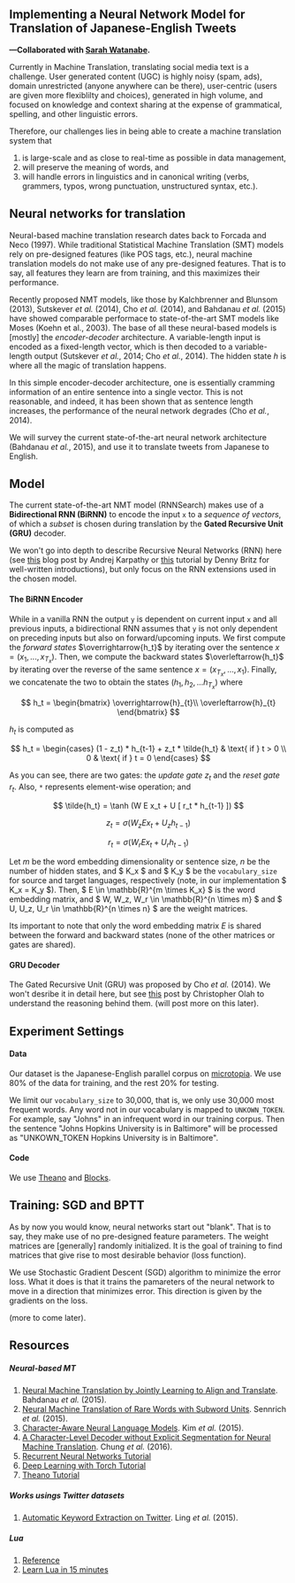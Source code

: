 ## Implementing a Neural Network Model for Translation of Japanese-English Tweets

**—Collaborated with [Sarah Watanabe](https://github.com/swatana3).**

Currently in Machine Translation, translating social media text is a challenge. User generated content (UGC) is highly noisy (spam, ads), domain unrestricted (anyone anywhere can be there), user-centric (users are given more flexiblilty and choices), generated in high volume, and focused on knowledge and context sharing at the expense of grammatical, spelling, and other linguistic errors.

Therefore, our challenges lies in being able to create a machine translation system that

1. is large-scale and as close to real-time as possible in
data management,
2. will preserve the meaning of words, and
3. will handle errors in linguistics and in canonical writing (verbs, grammers, typos, wrong punctuation, unstructured syntax, etc.).


## Neural networks for translation

Neural-based machine translation research dates back to Forcada and Neco (1997). While traditional Statistical Machine Translation (SMT) models rely on pre-designed features (like POS tags, etc.), neural machine translation models do not make use of any pre-designed features. That is to say, all features they learn are from training, and this maximizes their performance.

Recently proposed NMT models, like those by Kalchbrenner and Blunsom (2013), Sutskever *et al.* (2014), Cho *et al.* (2014), and Bahdanau *et al.* (2015) have showed comparable performace to state-of-the-art SMT models like Moses (Koehn et al., 2003). The base of all these neural-based models is [mostly] the *encoder-decoder* architecture. A variable-length input is encoded as a fixed-length vector, which is then decoded to a variable-length output (Sutskever *et al.*, 2014; Cho *et al.*, 2014). The hidden state *h* is where all the magic of translation happens.

In this simple encoder-decoder architecture, one is essentially cramming information of an entire sentence into a single vector. This is not reasonable, and indeed, it has been shown that as sentence length increases, the performance of the neural network degrades (Cho *et al.*, 2014).

We will survey the current state-of-the-art neural network architecture (Bahdanau *et al.*, 2015), and use it to translate tweets from Japanese to English.

## Model

The current state-of-the-art NMT model (RNNSearch) makes use of a **Bidirectional RNN (BiRNN)** to encode the input `x` to a *sequence of vectors*, of which a *subset* is chosen during translation by the **Gated Recursive Unit (GRU)** decoder.

We won't go into depth to describe Recursive Neural Networks (RNN) here (see [this](http://karpathy.github.io/2015/05/21/rnn-effectiveness/) blog post by Andrej Karpathy or [this](http://www.wildml.com/2015/09/recurrent-neural-networks-tutorial-part-1-introduction-to-rnns/) tutorial by Denny Britz for well-written introductions), but only focus on the RNN extensions used in the chosen model.

#### The BiRNN Encoder

While in a vanilla RNN the output `y` is dependent on current input `x` and all previous inputs, a bidirectional RNN assumes that `y` is not only dependent on preceding inputs but also on forward/upcoming inputs. We first compute the *forward states* $\overrightarrow{h_t}$ by iterating over the sentence $x = (x_1,...,x_{T_x})$. Then, we compute the backward states $\overleftarrow{h_t}$ by iterating over the reverse of the same sentence $x = (x_{T_x},...,x_1)$. Finally, we concatenate the two to obtain the states $(h_1,h_2,...h_{T_x})$ where

$$ h_t =
\begin{bmatrix}
\overrightarrow{h}_{t}\\
\overleftarrow{h}_{t}
\end{bmatrix} $$

$h_t$ is computed as

$$ h_t =
\begin{cases}
(1 - z_t) * h_{t-1} + z_t * \tilde{h_t} & \text{ if } t > 0 \\
0 & \text{ if } t = 0
\end{cases} $$

As you can see, there are two gates: the *update gate* $z_t$ and the *reset gate* $r_t$. Also, `*` represents element-wise operation; and

$$ \tilde{h_t} = \tanh (W E x_t + U [ r_t * h_{t-1} ]) $$

$$ z_t = \sigma (W_z E x_t + U_z h_{t-1} ) $$

$$ r_t = \sigma (W_r E x_t + U_r h_{t-1} ) $$

Let *m* be the word embedding dimensionality or sentence size, *n* be the number of hidden states, and $ K_x $ and $ K_y $ be the `vocabulary_size` for source and target languages, respectively (note, in our implementation $ K_x = K_y $). Then, $ E \in \mathbb{R}^{m \times K_x} $ is the word embedding matrix, and $ W, W_z, W_r \in \mathbb{R}^{n \times m} $ and $ U, U_z, U_r \in \mathbb{R}^{n \times n} $ are the weight matrices.

Its important to note that only the word embedding matrix *E* is shared between the forward and backward states (none of the other matrices or gates are shared).

#### GRU Decoder

The Gated Recursive Unit (GRU) was proposed by Cho *et al.* (2014). We won't desribe it in detail here, but see [this](http://colah.github.io/posts/2015-08-Understanding-LSTMs/) post by Christopher Olah to understand the reasoning behind them. (will post more on this later).

## Experiment Settings

#### Data

Our dataset is the Japanese-English parallel corpus on [microtopia](http://www.cs.cmu.edu/~lingwang/microtopia/). We use 80% of the data for training, and the rest 20% for testing.

We limit our `vocabulary_size` to 30,000, that is, we only use 30,000 most frequent words. Any word not in our vocabulary is mapped to `UNKOWN_TOKEN`. For example, say "Johns" in an infrequent word in our training corpus. Then the sentence "Johns Hopkins University is in Baltimore" will be processed as "UNKOWN_TOKEN Hopkins University is in Baltimore".

#### Code

We use [Theano](http://deeplearning.net/software/theano/) and [Blocks](http://blocks.readthedocs.org/en/latest/).

## Training: SGD and BPTT

As by now you would know, neural networks start out "blank". That is to say, they make use of no pre-designed feature parameters. The weight matrices are [generally] randomly initialized. It is the goal of training to find matrices that give rise to most desirable behavior (loss function).

We use Stochastic Gradient Descent (SGD) algorithm to minimize the error loss.  What it does is that it trains the pamareters of the neural network to move in a direction that minimizes error. This direction is given by the gradients on the loss.

(more to come later).

## Resources

##### Neural-based MT
1. [Neural Machine Translation by Jointly Learning to Align and Translate](http://arxiv.org/pdf/1409.0473.pdf). Bahdanau *et al.* (2015).
2. [Neural Machine Translation of Rare Words with Subword Units](http://arxiv.org/pdf/1508.07909v3.pdf). Sennrich *et al.* (2015).
3. [Character-Aware Neural Language Models](http://arxiv.org/pdf/1508.06615.pdf). Kim *et al.* (2015).
4. [A Character-Level Decoder without Explicit Segmentation for Neural Machine Translation](http://arxiv.org/pdf/1603.06147.pdf). Chung *et al.* (2016).
5. [Recurrent Neural Networks Tutorial](http://www.wildml.com/2015/09/recurrent-neural-networks-tutorial-part-1-introduction-to-rnns/)
6. [Deep Learning with Torch Tutorial](https://github.com/soumith/cvpr2015/blob/master/Deep%20Learning%20with%20Torch.ipynb)
7. [Theano Tutorial](http://nbviewer.jupyter.org/github/craffel/theano-tutorial/blob/master/Theano%20Tutorial.ipynb)

##### Works usings Twitter datasets
1. [Automatic Keyword Extraction on Twitter](http://www.cs.cmu.edu/~lingwang/papers/acl2015-3.pdf). Ling *et al.* (2015).

##### Lua
1. [Reference](http://lua-users.org/files/wiki_insecure/users/thomasl/luarefv51.pdf)
2. [Learn Lua in 15 minutes](http://tylerneylon.com/a/learn-lua/)
